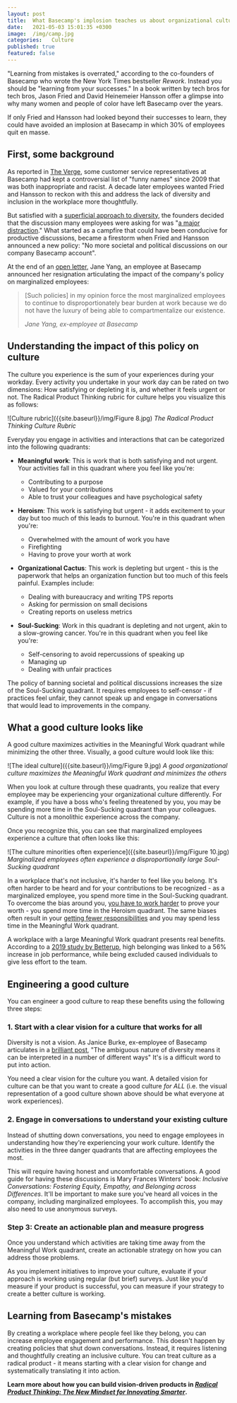 ```yaml
---
layout: post
title:  What Basecamp's implosion teaches us about organizational culture
date:   2021-05-03 15:01:35 +0300
image:  /img/camp.jpg
categories:   Culture
published: true
featured: false
---
```


"Learning from mistakes is overrated," according to the co-founders of Basecamp who wrote the New York Times bestseller _Rework_. Instead you should be "learning from your successes." In a book written by tech bros for tech bros, Jason Fried and David Heinemeier Hansson offer a glimpse into why many women and people of color have left Basecamp over the years.

If only Fried and Hansson had looked beyond their successes to learn, they could have avoided an implosion at Basecamp in which 30% of employees quit en masse.

## First, some background
As reported in [The Verge](https://www.theverge.com/2021/4/27/22406673/basecamp-political-speech-policy-controversy), some customer service representatives at Basecamp had kept a controversial list of "funny names" since 2009 that was both inappropriate and racist. A decade later employees wanted Fried and Hansson to reckon with this and address the lack of diversity and inclusion in the workplace more thoughtfully.

But satisfied with a [superficial approach to diversity](https://www.inc.com/magazine/201709/jason-fried/2017-inc5000-diversity-in-the-workforce.html), the founders decided that the discussion many employees were asking for was "[a major distraction](https://world.hey.com/jason/changes-at-basecamp-7f32afc5)." What started as a campfire that could have been conducive for productive discussions, became a firestorm when Fried and Hansson announced a new policy: "No more societal and political discussions on our company Basecamp account".

At the end of an [open letter](https://janeyang.org/2021/04/27/an-open-letter-to-jason-and-david/), Jane Yang, an employee at Basecamp announced her resignation articulating the impact of the company's policy on marginalized employees:

>[Such policies] in my opinion force the most marginalized employees to continue to disproportionately bear burden at work because we do not have the luxury of being able to compartmentalize our existence.
>
><cite> Jane Yang, ex-employee at Basecamp </cite>


## Understanding the impact of this policy on culture

The culture you experience is the sum of your experiences during your workday. Every activity you undertake in your work day can be rated on two dimensions: How satisfying or depleting it is, and whether it feels urgent or not. The Radical Product Thinking rubric for culture helps you visualize this as follows:

![Culture rubric]({{site.baseurl}}/img/Figure 8.jpg)
*The Radical Product Thinking Culture Rubric*

Everyday you engage in activities and interactions that can be categorized into the following quadrants:
* **Meaningful work**: This is work that is both satisfying and not urgent. Your activities fall in this quadrant where you feel like you're:
    * Contributing to a purpose
    * Valued for your contributions
    * Able to trust your colleagues and have psychological safety

* **Heroism**: This work is satisfying but urgent - it adds excitement to your day but too much of this leads to burnout. You're in this quadrant when you're:
    * Overwhelmed with the amount of work you have
    * Firefighting
    * Having to prove your worth at work
* **Organizational Cactus**: This work is depleting but urgent - this is the paperwork that helps an organization function but too much of this feels painful. Examples include:
    * Dealing with bureaucracy and writing TPS reports
    * Asking for permission on small decisions
    * Creating reports on useless metrics

* **Soul-Sucking**: Work in this quadrant is depleting and not urgent, akin to a slow-growing cancer. You're in this quadrant when you feel like you're:
    * Self-censoring to avoid repercussions of speaking up
    * Managing up
    * Dealing with unfair practices

The policy of banning societal and political discussions increases the size of the Soul-Sucking quadrant. It requires employees to self-censor - if practices feel unfair, they cannot speak up and engage in conversations that would lead to improvements in the company.

## What a good culture looks like
A good culture maximizes activities in the Meaningful Work quadrant while minimizing the other three. Visually, a good culture would look like this:


![The ideal culture]({{site.baseurl}}/img/Figure 9.jpg)
*A good organizational culture maximizes the Meaningful Work quadrant and minimizes the others*

When you look at culture through these quadrants, you realize that every employee may be experiencing your organizational culture differently. For example, if you have a boss who's feeling threatened by you, you may be spending more time in the Soul-Sucking quadrant than your colleagues. Culture is not a monolithic experience across the company.

Once you recognize this, you can see that marginalized employees experience a culture that often looks like this:

![The culture minorities often experience]({{site.baseurl}}/img/Figure 10.jpg)
*Marginalized employees often experience a disproportionally large Soul-Sucking quadrant*

In a workplace that's not inclusive, it's harder to feel like you belong. It's often harder to be heard and for your contributions to be recognized - as a marginalized employee, you spend more time in the Soul-Sucking quadrant. To overcome the bias around you, [you have to work harder](https://www.pewresearch.org/fact-tank/2018/01/10/black-stem-employees-perceive-a-range-of-race-related-slights-and-inequities-at-work/) to prove your worth - you spend more time in the Heroism quadrant. The same biases often result in your [getting fewer responsibilities](https://www.americanprogress.org/issues/economy/reports/2019/12/05/478150/african-americans-face-systematic-obstacles-getting-good-jobs/) and you may spend less time in the Meaningful Work quadrant.

A workplace with a large Meaningful Work quadrant presents real benefits. According to a [2019 study by Betterup](https://hbr.org/2019/12/the-value-of-belonging-at-work), high belonging was linked to a 56% increase in job performance, while being excluded caused individuals to give less effort to the team.

## Engineering a good culture
You can engineer a good culture to reap these benefits using the following three steps:

### 1. Start with a clear vision for a culture that works for all
Diversity is not a vision. As Janice Burke, ex-employee of Basecamp articulates in a [brilliant post](https://m.signalvnoise.com/author/janice-burch/), "The ambiguous nature of diversity means it can be interpreted in a number of different ways" It's is a difficult word to put into action.

You need a clear vision for the culture you want. A detailed vision for culture can be that you want to create a good culture *for ALL* (i.e. the visual representation of a good culture shown above should be what everyone at work experiences).

### 2. Engage in conversations to understand your existing culture
Instead of shutting down conversations, you need to engage employees in understanding how they're experiencing your work culture. Identify the activities in the three danger quadrants that are affecting employees the most.

This will require having honest and uncomfortable conversations. A good guide for having these discussions is Mary Frances Winters' book: _Inclusive Conversations: Fostering Equity, Empathy, and Belonging across Differences_. It'll be important to make sure you've heard all voices in the company, including marginalized employees. To accomplish this, you may also need to use anonymous surveys.

### Step 3: Create an actionable plan and measure progress

Once you understand which activities are taking time away from the Meaningful Work quadrant, create an actionable strategy on how you can address those problems.

As you implement initiatives to improve your culture, evaluate if your approach is working using regular (but brief) surveys. Just like you'd measure if your product is successful, you can measure if your strategy to create a better culture is working.

## Learning from Basecamp's mistakes
By creating a workplace where people feel like they belong, you can increase employee engagement and performance. This doesn't happen by creating policies that shut down conversations. Instead, it requires listening and thoughtfully creating an inclusive culture. You can treat culture as a radical product - it means starting with a clear vision for change and systematically translating it into action.

**Learn more about how you can build vision-driven products in [_Radical Product Thinking: The New Mindset for Innovating Smarter_](https://www.amazon.com/gp/product/1523093315?pf_rd_r=J68TXV5CE9036N5VZKCT&pf_rd_p=5ae2c7f8-e0c6-4f35-9071-dc3240e894a8&pd_rd_r=0b22ca52-c9d0-4964-acb1-9d5fb1e60801&pd_rd_w=Es99z&pd_rd_wg=S1Qbc&ref_=pd_gw_unk).**